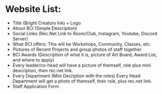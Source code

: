 # Website List:

- Title (Bright Creators Ink) + Logo
- About BCI (Simple Description)
- Social Links (Rec.Net Link to Room/Club, Instagram, Youtube, Discord Server)
- What BCI offers: This will be Workshops, Community, Classes, etc. 
- Pictures of Recent Projects and group photos of staff together
- BCI Awards (Description of what it is, picture of Art Board, Award List, and where to apply)
- Every leader/co-head will have a picture of themself, role plus mini description, then rec.net link.
- Every Department (Mini Decription with the roles) Every Head Department will get a photo of themself, their role, plus rec.net link.
- Staff Application Form